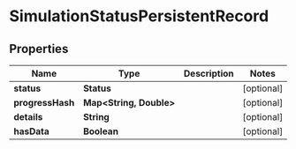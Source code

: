 

# SimulationStatusPersistentRecord


## Properties

| Name | Type | Description | Notes |
|------------ | ------------- | ------------- | -------------|
|**status** | **Status** |  |  [optional] |
|**progressHash** | **Map&lt;String, Double&gt;** |  |  [optional] |
|**details** | **String** |  |  [optional] |
|**hasData** | **Boolean** |  |  [optional] |



